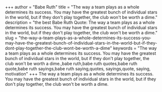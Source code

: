 +++
author = "Babe Ruth"
title = "The way a team plays as a whole determines its success. You may have the greatest bunch of individual stars in the world, but if they don't play together, the club won't be worth a dime."
description = "the best Babe Ruth Quote: The way a team plays as a whole determines its success. You may have the greatest bunch of individual stars in the world, but if they don't play together, the club won't be worth a dime."
slug = "the-way-a-team-plays-as-a-whole-determines-its-success-you-may-have-the-greatest-bunch-of-individual-stars-in-the-world-but-if-they-dont-play-together-the-club-wont-be-worth-a-dime"
keywords = "The way a team plays as a whole determines its success. You may have the greatest bunch of individual stars in the world, but if they don't play together, the club won't be worth a dime.,babe ruth,babe ruth quotes,babe ruth quote,babe ruth sayings,babe ruth saying,quotes, sayings,quote, saying, motivation"
+++
The way a team plays as a whole determines its success. You may have the greatest bunch of individual stars in the world, but if they don't play together, the club won't be worth a dime.

